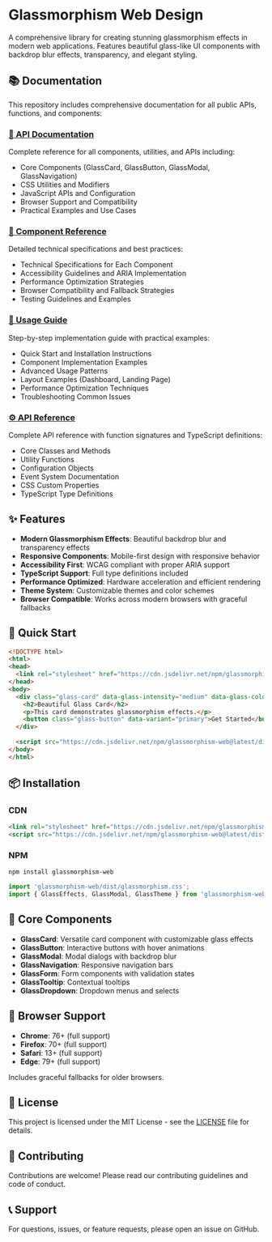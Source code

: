 # Glassmorphism Web Design

A comprehensive library for creating stunning glassmorphism effects in modern web applications. Features beautiful glass-like UI components with backdrop blur effects, transparency, and elegant styling.

## 📚 Documentation

This repository includes comprehensive documentation for all public APIs, functions, and components:

### [📖 API Documentation](./API_DOCUMENTATION.md)
Complete reference for all components, utilities, and APIs including:
- Core Components (GlassCard, GlassButton, GlassModal, GlassNavigation)
- CSS Utilities and Modifiers
- JavaScript APIs and Configuration
- Browser Support and Compatibility
- Practical Examples and Use Cases

### [🔧 Component Reference](./COMPONENT_REFERENCE.md)
Detailed technical specifications and best practices:
- Technical Specifications for Each Component
- Accessibility Guidelines and ARIA Implementation
- Performance Optimization Strategies
- Browser Compatibility and Fallback Strategies
- Testing Guidelines and Examples

### [🚀 Usage Guide](./USAGE_GUIDE.md)
Step-by-step implementation guide with practical examples:
- Quick Start and Installation Instructions
- Component Implementation Examples
- Advanced Usage Patterns
- Layout Examples (Dashboard, Landing Page)
- Performance Optimization Techniques
- Troubleshooting Common Issues

### [⚙️ API Reference](./API_REFERENCE.md)
Complete API reference with function signatures and TypeScript definitions:
- Core Classes and Methods
- Utility Functions
- Configuration Objects
- Event System Documentation
- CSS Custom Properties
- TypeScript Type Definitions

## ✨ Features

- **Modern Glassmorphism Effects**: Beautiful backdrop blur and transparency effects
- **Responsive Components**: Mobile-first design with responsive behavior
- **Accessibility First**: WCAG compliant with proper ARIA support
- **TypeScript Support**: Full type definitions included
- **Performance Optimized**: Hardware acceleration and efficient rendering
- **Theme System**: Customizable themes and color schemes
- **Browser Compatible**: Works across modern browsers with graceful fallbacks

## 🚀 Quick Start

```html
<!DOCTYPE html>
<html>
<head>
  <link rel="stylesheet" href="https://cdn.jsdelivr.net/npm/glassmorphism-web@latest/dist/glassmorphism.min.css">
</head>
<body>
  <div class="glass-card" data-glass-intensity="medium" data-glass-color="blue">
    <h2>Beautiful Glass Card</h2>
    <p>This card demonstrates glassmorphism effects.</p>
    <button class="glass-button" data-variant="primary">Get Started</button>
  </div>
  
  <script src="https://cdn.jsdelivr.net/npm/glassmorphism-web@latest/dist/glassmorphism.min.js"></script>
</body>
</html>
```

## 📦 Installation

### CDN
```html
<link rel="stylesheet" href="https://cdn.jsdelivr.net/npm/glassmorphism-web@latest/dist/glassmorphism.min.css">
<script src="https://cdn.jsdelivr.net/npm/glassmorphism-web@latest/dist/glassmorphism.min.js"></script>
```

### NPM
```bash
npm install glassmorphism-web
```

```javascript
import 'glassmorphism-web/dist/glassmorphism.css';
import { GlassEffects, GlassModal, GlassTheme } from 'glassmorphism-web';
```

## 🎯 Core Components

- **GlassCard**: Versatile card component with customizable glass effects
- **GlassButton**: Interactive buttons with hover animations
- **GlassModal**: Modal dialogs with backdrop blur
- **GlassNavigation**: Responsive navigation bars
- **GlassForm**: Form components with validation states
- **GlassTooltip**: Contextual tooltips
- **GlassDropdown**: Dropdown menus and selects

## 🌈 Browser Support

- **Chrome**: 76+ (full support)
- **Firefox**: 70+ (full support) 
- **Safari**: 13+ (full support)
- **Edge**: 79+ (full support)

Includes graceful fallbacks for older browsers.

## 📄 License

This project is licensed under the MIT License - see the [LICENSE](LICENSE) file for details.

## 🤝 Contributing

Contributions are welcome! Please read our contributing guidelines and code of conduct.

## 📞 Support

For questions, issues, or feature requests, please open an issue on GitHub.
